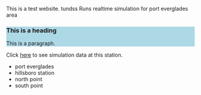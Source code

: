 
This is a test website. tundss
Runs realtime simulation for port everglades area
<description description description descriptions >
<description description description description >

<html>  
 <div style="background-color:lightblue">
  <h3>This is a heading</h3>
  <p>This is a paragraph.</p>
</div> 
<p>
  
Click <a href="http://www.yahoo.com">here</a> to see simulation data at this station.

</p>
<ul>
 <li>port everglades</li>
 <li>hillsboro station</li>
 <li>north point</li>
 <li>south point </li>
</ul>

</html>




